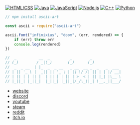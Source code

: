 [![HTML/CSS](https://img.shields.io/static/v1?label=&message=HTML/CSS&color=D41F1F&logo=html5&logoColor=FFFFFF)](https://developer.mozilla.org/en-US/docs/Web/HTML)
[![Java](https://img.shields.io/static/v1?label&message=Java&color=FFC500&logo=java&logoColor=000000)](https://openjdk.java.net/)
[![JavaScript](https://img.shields.io/static/v1?label=&message=JavaScript&color=F1E05A&logo=javascript&logoColor=FFFFFF)](https://developer.mozilla.org/en-US/docs/Web/JavaScript)
[![Node.js](https://img.shields.io/static/v1?label=&message=Node.js&color=47d147&logo=node.js&logoColor=FFFFFF)](https://nodejs.org/en/)
[![C++](https://img.shields.io/static/v1?label=&message=C%2B%2B&color=00599C&logo=C%2B%2B&logoColor=FFFFFF)](http://www.cplusplus.org/)
[![Python](https://img.shields.io/static/v1?label=&message=Python&color=9B18B7&logo=python&logoColor=FFFFFF)](https://www.python.org/)

```js
// npm install ascii-art

const ascii = require("ascii-art")

ascii.font("infinixius", "doom", (err, rendered) => {
    if (err) throw err
    console.log(rendered)
})

//  _          __  _         _        _
// (_)        / _|(_)       (_)      (_)
//  _  _ __  | |_  _  _ __   _ __  __ _  _   _  ___
// | || '_ \ |  _|| || '_ \ | |\ \/ /| || | | |/ __|
// | || | | || |  | || | | || | >  < | || |_| |\__ \
// |_||_| |_||_|  |_||_| |_||_|/_/\_\|_| \__,_||___/
```

- [website](https://infinixius.github.io/)
- [discord](https://discord.com/users/485443784180760578)
- [youtube](https://www.youtube.com/channel/UCYsFRNlEVKQaFf9mJnhdL3g)
- [steam](https://steamcommunity.com/id/infinixius)
- [reddit](https://www.reddit.com/user/theoneandonlyinfiiii/)
- [itch.io](https://infinixius.itch.io/)
